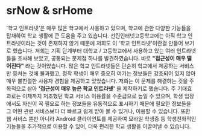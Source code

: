# srNow & srHome

'학교 인트라넷'은 매우 많은 학교에서 사용하고 있으며, 학교에 관한 다양한 기능들을 탑재하여 학교 생활에 큰 도움을 주고 있습니다. 선린인터넷고등학교에는 아직 학교 인트라넷이라는 것이 존재하지 않기 때문에 저희도 이 '학교 인트라넷'이란걸 만들어 보기로 했습니다. 저희는 기획 단계부터 대학교 / 고등학교에서 사용하고 있는 여러 인트라넷들을 조사해 보았고, 공통되는 문제점 하나를 발견하였습니다. 바로 **"접근성이 매우 떨어진다"** 라는 것이었습니다. 많은 학교 인트라넷들은 단순히 학교에서 제공하는 서비스만 뭉쳐논 것에 불과했고, 정작 학생이 매우 중요히 여기는 정보들은 강조되어 있지 않아 매우 불친절한 사용자 경험을 제공하고 있었습니다. 저희는 이 문제를 해결하는 것을 주 목적으로 삼아 **'접근성이 매우 높은 학교 인트라넷'** 을 제작하기로 했습니다. 주 기대효과로는 이제까지 저조했던 학교 서비스 이용률을 수준급으로 높일 수 있으며, 학생 입장에서도 자신이 꼭 필요로 하는 정보들을 유동적으로 표시하기 때문에 필요한 정보들을 그 어떤 관련 서비스보다 더 빠르고 쉽게 받아 볼 수 있거나, 이용할 수 있습니다. 또한 웹 서비스 뿐만 아니라 Android 클라이언트를 제공하여 모바일 학생증 등 학생친화적인 기능들을 추가적으로 이용할 수 있어, 더욱 편리한 학교 생활을 이끌어낼 수 있습니다.
